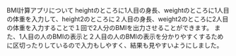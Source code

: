BMI計算アプリについて
heightのところに1人目の身長、weightのところに1人目の体重を入力して、height2のところに２人目の身長、weight2のところに2人目の体重を入力することで１回で2人分のBMIを出力させることができます。
また、1人目の人のBMIの表示と２人目の人のBMIの表示を分かりやすくするために区切ったりしているので入力もしやすく、結果も見やすいようにしました。
